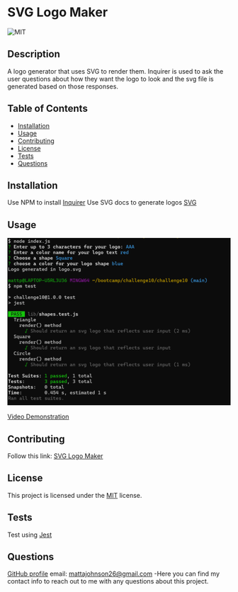# SVG Logo Maker
![MIT](https://img.shields.io/badge/License-MIT-yellow.svg)

## Description
A logo generator that uses SVG to render them. Inquirer is used to ask the user questions about how they want the logo to look and the svg file is generated based on those responses.
          
## Table of Contents
- [Installation](#installation)
- [Usage](#usage)
- [Contributing](#contributing)
- [License](#license)
- [Tests](#tests)
- [Questions](#questions)

## Installation
Use NPM to install [Inquirer](https://www.npmjs.com/package/inquirer)
Use SVG docs to generate logos [SVG](https://developer.mozilla.org/en-US/docs/Web/SVG)

## Usage
![Screenshot](image.png)

[Video Demonstration](https://www.awesomescreenshot.com/video/30479075?key=772a9172283426c270b24354938ae8d1)

## Contributing
Follow this link: [SVG Logo Maker](github.com/MattAJ26/SVG-Logo-Maker)

## License

This project is licensed under the [MIT](https://opensource.org/licenses/MIT) license.

## Tests
Test using [Jest](https://www.npmjs.com/package/jest?activeTab=readme)

## Questions
[GitHub profile](github.com/MattAJ26) email: mattajohnson26@gmail.com
-Here you can find my contact info to reach out to me with any questions about this project.